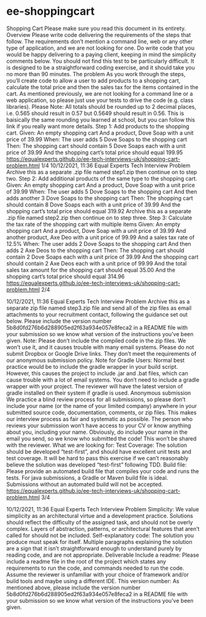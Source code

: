 # ee-shoppingcart

Shopping Cart
Please make sure you read this document in its entirety.
Overview
Please write code delivering the requirements of the steps that follow. The requirements don’t mention a command line, web or any other type of application, and we are not looking for one. Do write code that you would be happy delivering to a paying client, keeping in mind the simplicity comments below.
You should not find this test to be particularly difficult. It is designed to be a straightforward coding exercise, and it should take you no more than 90 minutes.
The problem
As you work through the steps, you’ll create code to allow a user to add products to a shopping cart, calculate the total price and then the sales tax for the items contained in the cart. As mentioned previously, we are not looking for a command line or a web application, so please just use your tests to drive the code (e.g. class libraries).
Please Note: All totals should be rounded up to 2 decimal places, i.e. 0.565 should result in 0.57 but 0.5649 should result in 0.56. This is baisically the same rounding you learned at school, but you can follow this link if you really want more details.
Step 1: Add products to the shopping cart.
Given:
An empty shopping cart
And a product, Dove Soap with a unit price of 39.99 When:
The user adds 5 Dove Soaps to the shopping cart Then:
The shopping cart should contain 5 Dove Soaps each with a unit price of 39.99 And the shopping cart’s total price should equal 199.95
https://equalexperts.github.io/ee-tech-interviews-uk/shopping-cart-problem.html
1/4
 10/12/2021, 11:36 Equal Experts Tech Interview Problem
 Archive this as a separate .zip file named step1.zip then continue on to step two. Step 2: Add additional products of the same type to the shopping
cart.
Given:
An empty shopping cart
And a product, Dove Soap with a unit price of 39.99 When:
The user adds 5 Dove Soaps to the shopping cart
And then adds another 3 Dove Soaps to the shopping cart
Then:
The shopping cart should contain 8 Dove Soaps each with a unit price of 39.99
And the shopping cart’s total price should equal 319.92
Archive this as a separate .zip file named step2.zip then continue on to step three.
Step 3: Calculate the tax rate of the shopping cart with multiple items
Given:
An empty shopping cart
And a product, Dove Soap with a unit price of 39.99 And another product, Axe Deo with a unit price of 99.99 And a sales tax rate of 12.5%
When:
The user adds 2 Dove Soaps to the shopping cart
And then adds 2 Axe Deos to the shopping cart Then:
The shopping cart should contain 2 Dove Soaps each with a unit price of 39.99 And the shopping cart should contain 2 Axe Deos each with a unit price of 99.99 And the total sales tax amount for the shopping cart should equal 35.00
And the shopping cart’s total price should equal 314.96
https://equalexperts.github.io/ee-tech-interviews-uk/shopping-cart-problem.html
2/4

 10/12/2021, 11:36 Equal Experts Tech Interview Problem
 Archive this as a separate zip file named step3.zip file and send all of the zip files as email attachments to your recruitment contact, following the guidance set out below.
Please include the version number 5b8d0fd276b6d288905ed2f63a934e057e8feca2 in a README file with your submission so we know what version of the instructions you’ve been given.
Note: Please don’t include the compiled code in the zip files. We won’t use it, and it causes trouble with many email systems.
Please do not submit Dropbox or Google Drive links. They don’t meet the requirements of our anonymous submission policy.
Note for Gradle Users: Normal best practice would be to include the gradle wrapper in your build script. However, this causes the project to include .jar and .bat files, which can cause trouble with a lot of email systems. You don’t need to include a gradle wrapper with your project. The reviewer will have the latest version of gradle installed on their system if gradle is used.
Anonymous submission
We practice a blind review process for all submissions, so please don’t include your name (or the name of your limited company) anywhere in your submitted source code, documentation, comments, or zip files. This makes our interview process as fair and systematic as possible.
The person who reviews your submission won’t have access to your CV or know anything about you, including your name.
Obviously, do include your name in the email you send, so we know who submitted the code! This won’t be shared with the reviewer.
What we are looking for:
Test Coverage: The solution should be developed “test-first”, and should have excellent unit tests and test coverage. It will be hard to pass this exercise if we can’t reasonably believe the solution was developed “test-first” following TDD.
Build file: Please provide an automated build file that compiles your code and runs the tests. For java submissions, a Gradle or Maven build file is ideal. Submissions without an automated build will not be accepted.
https://equalexperts.github.io/ee-tech-interviews-uk/shopping-cart-problem.html
3/4

10/12/2021, 11:36 Equal Experts Tech Interview Problem
Simplicity: We value simplicity as an architectural virtue and a development practice. Solutions should reflect the difficulty of the assigned task, and should not be overly complex. Layers of abstraction, patterns, or architectural features that aren’t called for should not be included.
Self-explanatory code: The solution you produce must speak for itself. Multiple paragraphs explaining the solution are a sign that it isn’t straightforward enough to understand purely by reading code, and are not appropriate.
Deliverable
Include a readme: Please include a readme file in the root of the project which states any requirements to run the code, and commands needed to run the code. Assume the reviewer is unfamiliar with your choice of framework and/or build tools and maybe using a different IDE.
This version number: As mentioned above, please include the version number 5b8d0fd276b6d288905ed2f63a934e057e8feca2 in a README file with your submission so we know what version of the instructions you’ve been given.